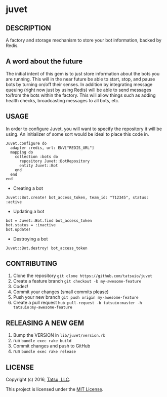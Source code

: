 juvet
=====

## DESCRIPTION

A factory and storage mechanism to store your bot information, backed by Redis.

A word about the future
-----------------------

The initial intent of this gem is to just store information about the bots you are running. This will in the near future be able to start, stop, and pause bots by turning on/off their senses. In addition by integrating message queuing (right now just by using Redis) will be able to send messages to/from the bots within the factory. This will allow things such as adding health checks, broadcasting messages to all bots, etc.

## USAGE

In order to configure Juvet, you will want to specify the repository it will be using. An initializer of some sort would be ideal to place this code in.

```
Juvet.configure do
  adapter :redis, url: ENV["REDIS_URL"]
  mapping do
    collection :bots do
      repository Juvet::BotRepository
      entity Juvet::Bot
    end
  end
end
```

* Creating a bot

```
Juvet::Bot.create! bot_access_token, team_id: "T12345", status: :active
```

* Updating a bot

```
bot = Juvet::Bot.find bot_access_token
bot.status = :inactive
bot.update!
```

* Destroying a bot

```
Juvet::Bot.destroy! bot_access_token
```

## CONTRIBUTING

1. Clone the repository `git clone https://github.com/tatsuio/juvet`
1. Create a feature branch `git checkout -b my-awesome-feature`
1. Codez!
1. Commit your changes (small commits please)
1. Push your new branch `git push origin my-awesome-feature`
1. Create a pull request `hub pull-request -b tatsuio:master -h tatsuio:my-awesome-feature`

## RELEASING A NEW GEM

1. Bump the VERSION in `lib/juvet/version.rb`
1. run `bundle exec rake build`
1. Commit changes and push to GitHub
1. run `bundle exec rake release`

## LICENSE

Copyright (c) 2016, [Tatsu, LLC](http://tatsu.io).

This project is licensed under the [MIT License](LICENSE.md).
